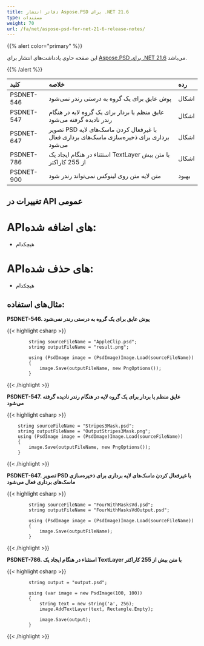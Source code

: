 ```yaml
---
title: دفاتر انتشار Aspose.PSD برای .NET 21.6
type: مستندات
weight: 70
url: /fa/net/aspose-psd-for-net-21-6-release-notes/
---
```


{{% alert color="primary" %}} 

این صفحه حاوی یادداشت‌های انتشار برای [Aspose.PSD برای .NET 21.6](https://www.nuget.org/packages/Aspose.PSD/) می‌باشد.

{{% /alert %}} 

|**کلید**|**خلاصه**|**رده**|
| :- | :- | :- |
|PSDNET-546|پوش عایق برای یک گروه به درستی رندر نمی‌شود|اشکال|
|PSDNET-547|عایق منظم یا بردار برای یک گروه لایه در هنگام رندر نادیده گرفته می‌شود|اشکال|
|PSDNET-647|تصویر PSD با غیرفعال کردن ماسک‌های لایه برداری برای ذخیره‌سازی ماسک‌های برداری فعال می‌شود|اشکال|
|PSDNET-786|استثناء در هنگام ایجاد یک TextLayer با متن بیش از 255 کاراکتر|اشکال|
|PSDNET-900|متن لایه متن روی لینوکس نمی‌تواند رندر شود|بهبود|

## **تغییرات در API عمومی**
# **API‌های اضافه شده:**
- هیچکدام

# **API‌های حذف شده:**
- هیچکدام

## **مثال‌های استفاده:**

**PSDNET-546. پوش عایق برای یک گروه به درستی رندر نمی‌شود**

{{< highlight csharp >}}


            string sourceFileName = "AppleClip.psd";
            string outputFileName = "result.png";

            using (PsdImage image = (PsdImage)Image.Load(sourceFileName))
            {
                image.Save(outputFileName, new PngOptions());
            }


{{< /highlight >}}

**PSDNET-547. عایق منظم یا بردار برای یک گروه لایه در هنگام رندر نادیده گرفته می‌شود**

{{< highlight csharp >}}


        string sourceFileName = "Stripes3Mask.psd";
        string outputFileName = "OutputStripes3Mask.png";
        using (PsdImage image = (PsdImage)Image.Load(sourceFileName))
        {
            image.Save(outputFileName, new PngOptions());
        }


{{< /highlight >}}

**PSDNET-647. تصویر PSD با غیرفعال کردن ماسک‌های لایه برداری برای ذخیره‌سازی ماسک‌های برداری فعال می‌شود**

{{< highlight csharp >}}

            string sourceFileName = "FourWithMasksVd.psd";
            string outputFileName = "FourWithMasksVdOutput.psd";

            using (PsdImage image = (PsdImage)Image.Load(sourceFileName))
            {
                image.Save(outputFileName);
            }


{{< /highlight >}}

**PSDNET-786. استثناء در هنگام ایجاد یک TextLayer با متن بیش از 255 کاراکتر**

{{< highlight csharp >}}

            string output = "output.psd";

            using (var image = new PsdImage(100, 100))
            {
                string text = new string('a', 256);
                image.AddTextLayer(text, Rectangle.Empty);

                image.Save(output);
            }


{{< /highlight >}}
